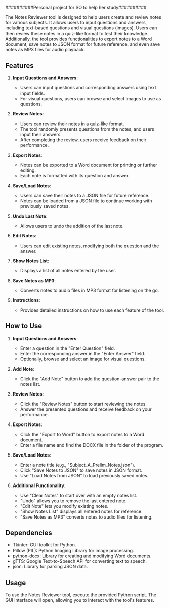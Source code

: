 ##########Personal project for SO to help her study##########                                                                                        

The Notes Reviewer tool is designed to help users create and review notes for various subjects. It allows users to input questions and answers, including text-based questions and visual questions (images). Users can then review these notes in a quiz-like format to test their knowledge. Additionally, the tool provides functionalities to export notes to a Word document, save notes to JSON format for future reference, and even save notes as MP3 files for audio playback.

## Features
1. **Input Questions and Answers**:
   - Users can input questions and corresponding answers using text input fields.
   - For visual questions, users can browse and select images to use as questions.

2. **Review Notes**:
   - Users can review their notes in a quiz-like format.
   - The tool randomly presents questions from the notes, and users input their answers.
   - After completing the review, users receive feedback on their performance.

3. **Export Notes**:
   - Notes can be exported to a Word document for printing or further editing.
   - Each note is formatted with its question and answer.

4. **Save/Load Notes**:
   - Users can save their notes to a JSON file for future reference.
   - Notes can be loaded from a JSON file to continue working with previously saved notes.

5. **Undo Last Note**:
   - Allows users to undo the addition of the last note.

6. **Edit Notes**:
   - Users can edit existing notes, modifying both the question and the answer.

7. **Show Notes List**:
   - Displays a list of all notes entered by the user.

8. **Save Notes as MP3**:
   - Converts notes to audio files in MP3 format for listening on the go.

9. **Instructions**:
   - Provides detailed instructions on how to use each feature of the tool.

## How to Use
1. **Input Questions and Answers**:
   - Enter a question in the "Enter Question" field.
   - Enter the corresponding answer in the "Enter Answer" field.
   - Optionally, browse and select an image for visual questions.

2. **Add Note**:
   - Click the "Add Note" button to add the question-answer pair to the notes list.

3. **Review Notes**:
   - Click the "Review Notes" button to start reviewing the notes.
   - Answer the presented questions and receive feedback on your performance.

4. **Export Notes**:
   - Click the "Export to Word" button to export notes to a Word document.
   - Enter a file name and find the DOCX file in the folder of the program.

5. **Save/Load Notes**:
   - Enter a note title (e.g., "Subject_A_Prelim_Notes.json").
   - Click "Save Notes to JSON" to save notes in JSON format.
   - Use "Load Notes from JSON" to load previously saved notes.

6. **Additional Functionality**:
   - Use "Clear Notes" to start over with an empty notes list.
   - "Undo" allows you to remove the last entered note.
   - "Edit Note" lets you modify existing notes.
   - "Show Notes List" displays all entered notes for reference.
   - "Save Notes as MP3" converts notes to audio files for listening.

## Dependencies
- Tkinter: GUI toolkit for Python.
- Pillow (PIL): Python Imaging Library for image processing.
- python-docx: Library for creating and modifying Word documents.
- gTTS: Google Text-to-Speech API for converting text to speech.
- json: Library for parsing JSON data.

## Usage
To use the Notes Reviewer tool, execute the provided Python script. The GUI interface will open, allowing you to interact with the tool's features.

                                                           
